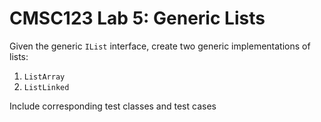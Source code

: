 # CMSC123 Lab 5: Generic Lists

Given the generic `IList` interface, create two generic implementations of lists:

1. `ListArray`
2. `ListLinked`

Include corresponding test classes and test cases
